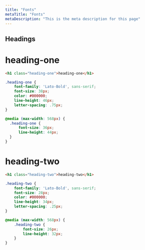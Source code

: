 ```yaml
---
title: "Fonts"
metaTitle: "Fonts"
metaDescription: "This is the meta description for this page"
---
```


## Headings

<h1 class="heading-one">heading-one</h1>

``` html
<h1 class="heading-one">heading-one</h1>
```

``` css
.heading-one {
    font-family: 'Lato-Bold', sans-serif;
    font-size: 38px;
    color: #000000;
    line-height: 46px;
    letter-spacing: .75px;
}

@media (max-width: 568px) { 
  .heading-one {
      font-size: 36px;
      line-height: 44px;
  }
}
```

<h1 class="heading-two">heading-two</h1>

``` html 
<h1 class="heading-two">heading-two</h1>
```

``` css
.heading-two {
    font-family: 'Lato-Bold', sans-serif;
    font-size: 28px;
    color: #000000;
    line-height: 34px;
    letter-spacing: .25px;
}

@media (max-width: 568px) { 
    .heading-two {
        font-size: 26px;
        line-height: 32px;
    }
}
```



